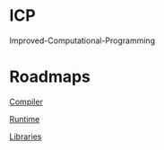 # ICP
Improved-Computational-Programming

# Roadmaps

[Compiler](https://trello.com/invite/b/n3D4FX1N/db69b0daa4ffd72127f810d1c90bce6a/compiler)

[Runtime](https://trello.com/invite/b/mJJVc7kN/21dc12cf56862d166e9712a1ba3c4e8b/runtime)

[Libraries](https://trello.com/invite/b/hZPgN9gE/e620f4f914d9c4d71e19c1461c6e5bd7/libraries)
